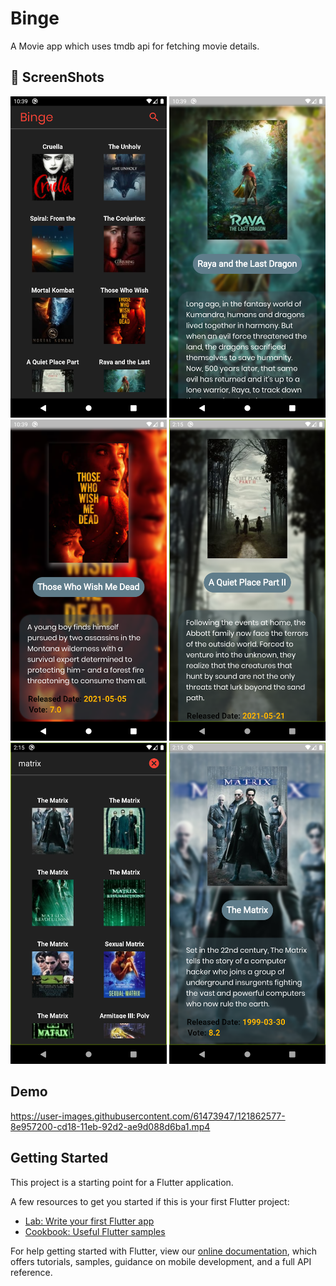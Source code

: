 # Binge

A Movie app which uses tmdb api for fetching movie details.


## 📸 ScreenShots

<p>
<img src="https://github.com/prateek-code-22/Binge/blob/Gridview/output/s1.png" alt="Home Screen" width="250">
<img src="https://github.com/prateek-code-22/Binge/blob/Gridview/output/s2.png" alt="Movie Page" width="250">
<img src="https://github.com/prateek-code-22/Binge/blob/Gridview/output/s3.png" alt="Movie Page 2" width="250">
<img src="https://github.com/prateek-code-22/Binge/blob/Gridview/output/Screenshot_1623660981.png" alt="Search Page" width="250">
<img src="https://github.com/prateek-code-22/Binge/blob/Gridview/output/Screenshot_1623661093.png" alt="Search Result" width="250">
 <img src="https://github.com/prateek-code-22/Binge/blob/Gridview/output/Screenshot_1623661101.png" alt="Search Result" width="250">
</p>


## Demo 

https://user-images.githubusercontent.com/61473947/121862577-8e957200-cd18-11eb-92d2-ae9d088d6ba1.mp4

## Getting Started

This project is a starting point for a Flutter application.

A few resources to get you started if this is your first Flutter project:

- [Lab: Write your first Flutter app](https://flutter.dev/docs/get-started/codelab)
- [Cookbook: Useful Flutter samples](https://flutter.dev/docs/cookbook)

For help getting started with Flutter, view our
[online documentation](https://flutter.dev/docs), which offers tutorials,
samples, guidance on mobile development, and a full API reference.
